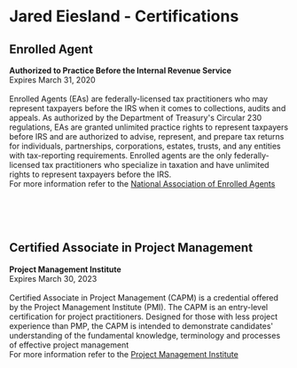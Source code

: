 # Jared Eiesland - Certifications
<html>
  <Body>
      <h2>Enrolled Agent</h2>
 <p><strong>Authorized to Practice Before the Internal Revenue Service</strong><br />Expires March 31, 2020<br /> 
 <br />Enrolled Agents (EAs) are federally-licensed tax practitioners who may represent taxpayers before the IRS when it comes to 
 collections, audits and appeals. As authorized by the Department of Treasury's Circular 230 regulations, EAs are granted unlimited
 practice rights to represent taxpayers before IRS and are authorized to advise, represent, and prepare tax returns for individuals,
 partnerships, corporations, estates, trusts, and any entities with tax-reporting requirements. Enrolled agents are the only federally-
 licensed tax practitioners who specialize in taxation and have unlimited rights to represent taxpayers before the IRS.
 <br /> For more information refer to the 
 <a href="https://www.naea.org/educating-america/what-enrolled-agent">National Association of Enrolled Agents</a>
 </p>
      
<br />
<br />
<br />

<h2>Certified Associate in Project Management</h2>
 <p><strong>Project Management Institute</strong><br />Expires March 30, 2023<br /> 
 <br />Certified Associate in Project Management (CAPM) is a credential offered by the Project Management Institute (PMI). The CAPM is 
an entry-level certification for project practitioners. Designed for those with less project experience than PMP, the CAPM is intended to
demonstrate candidates' understanding of the fundamental knowledge, terminology and processes of effective project management
<br /> For more information refer to the 
 <a href="https://www.pmi.org/certifications/types/certified-associate-capm">Project Management Institute</a>
 </p>

</body>
</html>
